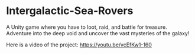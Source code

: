 # Intergalactic-Sea-Rovers
A Unity game where you have to loot, raid, and battle for treasure. Adventure into the deep void and uncover the vast mysteries of the galaxy!

Here is a video of the project: https://youtu.be/vcEfKw1-160
